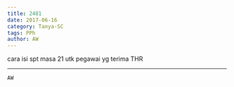 ```yaml
---
title: 2481
date: 2017-06-16
category: Tanya-SC
tags: PPh
author: AW
---
```


cara isi spt masa 21 utk pegawai yg terima THR

---



`AW`
